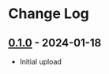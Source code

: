 # Change Log

## [0.1.0](https://github.com/typedduck/kamo-macros/tree/macros-v0.1.0) - 2024-01-18

* Initial upload